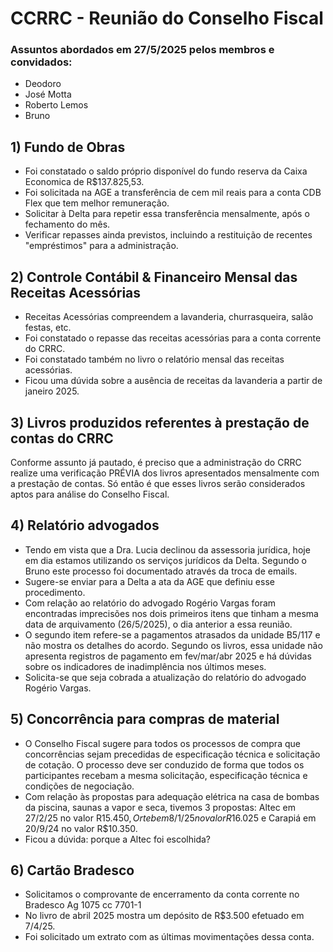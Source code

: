 # CCRRC - Reunião do Conselho Fiscal

### Assuntos abordados em 27/5/2025 pelos membros e convidados:

- Deodoro
- José Motta
- Roberto Lemos
- Bruno

 ## 1) Fundo de Obras

 - Foi constatado o saldo próprio disponível do fundo reserva da Caixa Economica de R$137.825,53.
 - Foi solicitada na AGE a transferência de cem mil reais para a conta CDB Flex que tem melhor remuneração.
 - Solicitar à Delta para repetir essa transferência mensalmente, após o fechamento do mês.
 - Verificar repasses ainda previstos, incluindo a restituição de recentes "empréstimos" para a administração.
 
 ## 2) Controle Contábil & Financeiro Mensal das Receitas Acessórias

 - Receitas Acessórias compreendem a lavanderia, churrasqueira, salão festas, etc.
 - Foi constatado o repasse das receitas acessórias para a conta corrente do CRRC.
 - Foi constatado também no livro o relatório mensal das receitas acessórias.
 - Ficou uma dúvida sobre a ausência de receitas da lavanderia a partir de janeiro 2025.

 ## 3) Livros produzidos referentes à prestação de contas do CRRC

 Conforme assunto já pautado, é preciso que a administração do CRRC realize uma verificação PRÉVIA dos livros apresentados mensalmente com a prestação de contas. Só então é que esses livros serão considerados aptos para análise do Conselho Fiscal.

## 4) Relatório advogados

- Tendo em vista que a Dra. Lucia declinou da assessoria jurídica, hoje em dia estamos utilizando os serviços jurídicos da Delta. Segundo o Bruno este processo foi documentado através da troca de emails.
- Sugere-se enviar para a Delta a ata da AGE que definiu esse procedimento.
- Com relação ao relatório do advogado Rogério Vargas foram encontradas imprecisões nos dois primeiros itens que tinham a mesma data de arquivamento (26/5/2025), o dia anterior a essa reunião.
- O segundo item refere-se a pagamentos atrasados da unidade B5/117 e não mostra os detalhes do acordo. Segundo os livros, essa unidade não apresenta registros de pagamento em fev/mar/abr 2025 e há dúvidas sobre os indicadores de inadimplência nos últimos meses.
- Solicita-se que seja cobrada a atualização do relatório do advogado Rogério Vargas.

## 5) Concorrência para compras de material

- O Conselho Fiscal sugere para todos os processos de compra que concorrências sejam precedidas de especificação técnica e solicitação de cotação. O processo deve ser conduzido de forma que todos os participantes recebam a mesma solicitação, especificação técnica e condições de negociação.
- Com relação às propostas para adequação elétrica na casa de bombas da piscina, saunas a vapor e seca, tivemos 3 propostas: Altec em 27/2/25 no valor R$15.450, Orteb em 8/1/25 no valor R$16.025 e Carapiá em 20/9/24 no valor R$10.350.
- Ficou a dúvida: porque a Altec foi escolhida?

## 6) Cartão Bradesco

- Solicitamos o comprovante de encerramento da conta corrente no Bradesco Ag 1075 cc 7701-1
- No livro de abril 2025 mostra um depósito de R$3.500 efetuado em 7/4/25.
- Foi solicitado um extrato com as últimas movimentações dessa conta.
